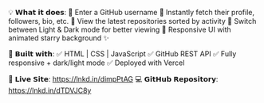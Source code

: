 💡 𝗪𝗵𝗮𝘁 𝗶𝘁 𝗱𝗼𝗲𝘀:
🔹 Enter a GitHub username
🔹 Instantly fetch their profile, followers, bio, etc.
🔹 View the latest repositories sorted by activity
🔹 Switch between Light & Dark mode for better viewing
🔹 Responsive UI with animated starry background ✨

🔧 𝗕𝘂𝗶𝗹𝘁 𝘄𝗶𝘁𝗵:
✅ HTML | CSS | JavaScript
✅ GitHub REST API
✅ Fully responsive + dark/light mode
✅ Deployed with Vercel

🔗 𝗟𝗶𝘃𝗲 𝗦𝗶𝘁𝗲: https://lnkd.in/dimpPtAG
💻 𝗚𝗶𝘁𝗛𝘂𝗯 𝗥𝗲𝗽𝗼𝘀𝗶𝘁𝗼𝗿𝘆: https://lnkd.in/dTDVJC8y
